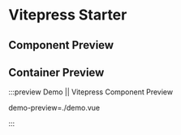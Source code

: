 # Vitepress Starter

## Component Preview

<preview path="./demo.vue" title="Demo" description="Vitepress Component Preview"></preview>

## Container Preview

:::preview Demo || Vitepress Component Preview

demo-preview=./demo.vue

:::
